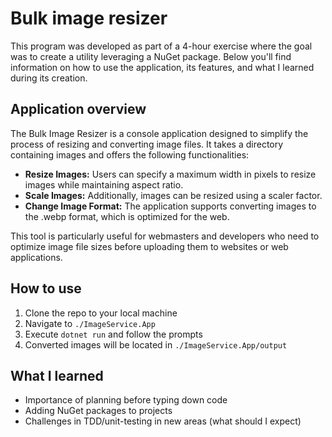 # Bulk image resizer

This program was developed as part of a 4-hour exercise where the goal was to create a utility leveraging a NuGet package. Below you'll find information on how to use the application, its features, and what I learned during its creation.

## Application overview

The Bulk Image Resizer is a console application designed to simplify the process of resizing and converting image files. It takes a directory containing images and offers the following functionalities:

* **Resize Images:** Users can specify a maximum width in pixels to resize images while maintaining aspect ratio.
* **Scale Images:** Additionally, images can be resized using a scaler factor.
* **Change Image Format:** The application supports converting images to the .webp format, which is optimized for the web.

This tool is particularly useful for webmasters and developers who need to optimize image file sizes before uploading them to websites or web applications.

## How to use
1) Clone the repo to your local machine
2) Navigate to `./ImageService.App`
3) Execute `dotnet run` and follow the prompts
4) Converted images will be located in `./ImageService.App/output` 


## What I learned
* Importance of planning before typing down code
* Adding NuGet packages to projects
* Challenges in TDD/unit-testing in new areas (what should I expect)
 
